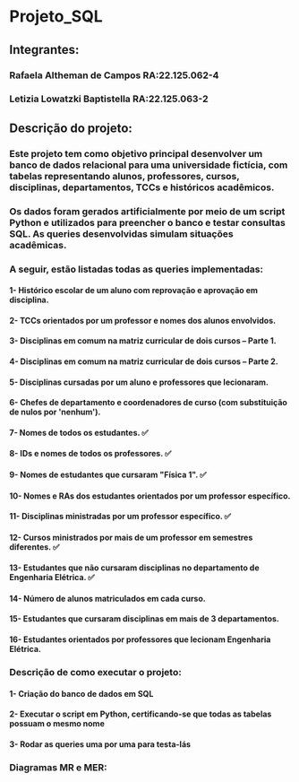 # Projeto_SQL

## Integrantes:

### Rafaela Altheman de Campos RA:22.125.062-4
### Letizia Lowatzki Baptistella RA:22.125.063-2

## Descrição do projeto:

### Este projeto tem como objetivo principal desenvolver um banco de dados relacional para uma universidade fictícia, com tabelas representando alunos, professores, cursos, disciplinas, departamentos, TCCs e históricos acadêmicos.

### Os dados foram gerados artificialmente por meio de um script Python e utilizados para preencher o banco e testar consultas SQL. As queries desenvolvidas simulam situações acadêmicas.

### A seguir, estão listadas todas as queries implementadas:

#### 1- Histórico escolar de um aluno com reprovação e aprovação em disciplina.

#### 2- TCCs orientados por um professor e nomes dos alunos envolvidos.

#### 3- Disciplinas em comum na matriz curricular de dois cursos – Parte 1.

#### 4- Disciplinas em comum na matriz curricular de dois cursos – Parte 2.

#### 5- Disciplinas cursadas por um aluno e professores que lecionaram.

#### 6- Chefes de departamento e coordenadores de curso (com substituição de nulos por 'nenhum').

#### 7- Nomes de todos os estudantes. ✅

#### 8- IDs e nomes de todos os professores. ✅

#### 9- Nomes de estudantes que cursaram "Física 1". ✅

#### 10- Nomes e RAs dos estudantes orientados por um professor específico.

#### 11- Disciplinas ministradas por um professor específico. ✅

#### 12- Cursos ministrados por mais de um professor em semestres diferentes. ✅

#### 13- Estudantes que não cursaram disciplinas no departamento de Engenharia Elétrica. ✅

#### 14- Número de alunos matriculados em cada curso.

#### 15- Estudantes que cursaram disciplinas em mais de 3 departamentos.

#### 16- Estudantes orientados por professores que lecionam Engenharia Elétrica.

### Descrição de como executar o projeto:

#### 1- Criação do banco de dados em SQL

#### 2- Executar o script em Python, certificando-se que todas as tabelas possuam o mesmo nome

#### 3- Rodar as queries uma por uma para testa-lás

### Diagramas MR e MER:

